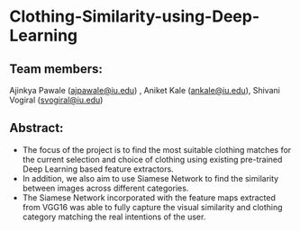 # Clothing-Similarity-using-Deep-Learning

## Team members: 
Ajinkya Pawale (ajpawale@iu.edu) , Aniket Kale (ankale@iu.edu), Shivani Vogiral (svogiral@iu.edu)


## Abstract:
-	The focus of the project is to find the most suitable clothing matches for the current selection and choice of clothing using existing pre-trained Deep Learning based feature extractors.
-	In addition, we also aim to use Siamese Network to find the similarity between images across different categories.
-	The Siamese Network incorporated with the feature maps extracted from VGG16 was able to fully capture the visual similarity and clothing category matching the real intentions of the user.
